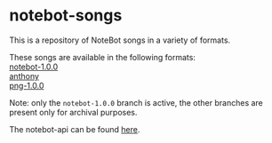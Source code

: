 # notebot-songs

This is a repository of NoteBot songs in a variety of formats.

These songs are available in the following formats:  
[notebot-1.0.0](https://github.com/Jordin/notebot-songs/tree/notebot-1.0.0)  
[anthony](https://github.com/Jordin/notebot-songs/tree/anthony)  
[png-1.0.0](https://github.com/Jordin/notebot-songs/tree/png-1.0.0)  

Note: only the `notebot-1.0.0` branch is active, the other branches are present only for archival purposes.

The notebot-api can be found [here](https://github.com/Jordin/notebot-api).
